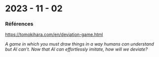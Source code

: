 # 2023 - 11 - 02

### Références

https://tomokihara.com/en/deviation-game.html

*A game in which you must draw things in a way humans can understand but AI can’t. Now that AI can effortlessly imitate, how will we deviate?*



